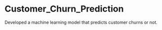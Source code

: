 # Customer_Churn_Prediction
Developed a machine learning model that predicts customer churns or not.
